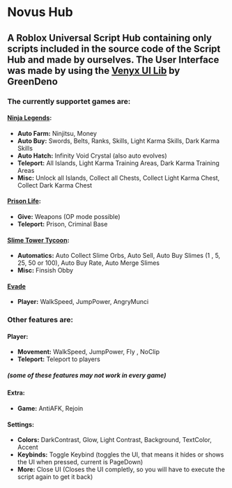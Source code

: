 # Novus Hub
## A Roblox Universal Script Hub containing only scripts included in the source code of the Script Hub and made by ourselves. The User Interface was made by using the [**Venyx UI Lib**](https://github.com/GreenDeno/Venyx-UI-Library) by GreenDeno

### The currently supportet games are:

#### [Ninja Legends](https://web.roblox.com/games/3956818381):

- **Auto Farm:** Ninjitsu, Money
- **Auto Buy:** Swords, Belts, Ranks, Skills, Light Karma Skills, Dark Karma Skills
- **Auto Hatch:** Infinity Void Crystal (also auto evolves)
- **Teleport:** All Islands, Light Karma Training Areas, Dark Karma Training Areas
- **Misc:** Unlock all Islands, Collect all Chests, Collect Light Karma Chest, Collect Dark Karma Chest

#### [Prison Life](https://web.roblox.com/games/155615604):

- **Give:** Weapons (OP mode possible)
- **Teleport:** Prison, Criminal Base

#### [Slime Tower Tycoon](https://web.roblox.com/games/10675066724):

- **Automatics:** Auto Collect Slime Orbs, Auto Sell, Auto Buy Slimes (1 , 5, 25, 50 or 100), Auto Buy Rate, Auto Merge Slimes
- **Misc:** Finsish Obby

#### [Evade](https://web.roblox.com/games/9872472334)

- **Player:** WalkSpeed, JumpPower, AngryMunci

### Other features are:

#### Player:

- **Movement:** WalkSpeed, JumpPower, Fly , NoClip
- **Teleport:** Teleport to players
##### (some of these features may not work in every game)

#### Extra:

- **Game:** AntiAFK, Rejoin

#### Settings:

- **Colors:** DarkContrast, Glow, Light Contrast, Background, TextColor, Accent
- **Keybinds:** Toggle Keybind (toggles the UI, that means it hides or shows the UI when pressed, current is PageDown)
- **More:** Close UI (Closes the UI completly, so you will have to execute the script again to get it back)


